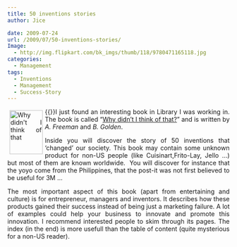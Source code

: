 ```yaml
---
title: 50 inventions stories
author: Jice

date: 2009-07-24
url: /2009/07/50-inventions-stories/
Image:
  - http://img.flipkart.com/bk_imgs/thumb/118/9780471165118.jpg
categories:
  - Management
tags:
  - Inventions
  - Management
  - Success-Story
---
```

<p style="text-align: justify;">
  {{<img style="margin: 5px; float: left;" title="Why didn't I think of that" src="http://img.flipkart.com/bk_imgs/thumb/118/9780471165118.jpg" alt="Why didn't I think of that" width="75" height="100" >}}I just found an interesting book in Library I was working in. The book is called &#8220;<a title="Why didn't I think of that" href="http://books.google.com/books?id=EVafPNDvWlYC&printsec=frontcover" target="_blank">Why didn&#8217;t I think of that?</a>&#8221; and is written by <em>A. Freeman </em>and <em>B. Golden</em>.
</p>

<p style="text-align: justify;">
  Inside you will discover the story of 50 inventions that &#8216;changed&#8217; our society. This book may contain some unknown product for non-US people (like Cuisinart,Frito-Lay, Jello &#8230;) but most of them are known worldwide.  You will discover for instance that the yoyo come from the Philippines, that the post-it was not first believed to be useful for 3M &#8230;
</p>

<p style="text-align: justify;">
  The most important aspect of this book (apart from entertaining and culture) is for entrepreneur, managers and inventors. It describes how these products gained their success instead of being just a marketing failure. A lot of examples could help your business to innovate and promote this innovation. I recommend interested people to skim through its pages. The index (in the end) is more usefull than the table of content (quite mysterious for a non-US reader).
</p>
